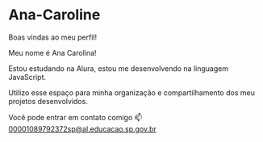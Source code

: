 # Ana-Caroline
Boas vindas ao meu perfil!

Meu nome é Ana Carolina!

Estou estudando na Alura,
estou me desenvolvendo na linguagem JavaScript.

Utilizo esse espaço para minha organização e compartilhamento dos meu projetos desenvolvidos.

Você pode entrar em contato comigo 📫
00001089792372sp@al.educacao.sp.gov.br

